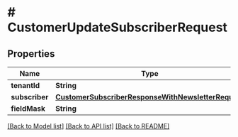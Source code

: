 # # CustomerUpdateSubscriberRequest


## Properties 


Name | Type | Description | Notes
------------ | ------------- | ------------- | -------------
**tenantId**| **String** |   | [optional]
**subscriber**| [**CustomerSubscriberResponseWithNewsletterRequest**](CustomerSubscriberResponseWithNewsletterRequest.md) |   | [optional]
**fieldMask**| **String** |   | [optional]


[[Back to Model list]](../../README.md#models) [[Back to API list]](../../README.md#endpoints) [[Back to README]](../../README.md)

